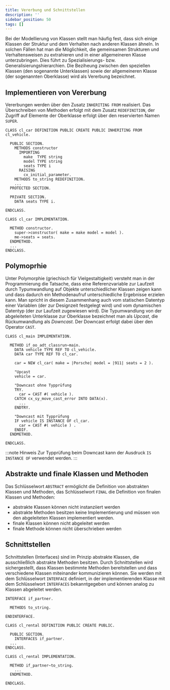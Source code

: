 ```yaml
---
title: Vererbung und Schnittstellen
description: ''
sidebar_position: 50
tags: []
---
```


Bei der Modellierung von Klassen stellt man häufig fest, dass sich einige Klassen der Struktur und dem Verhalten nach anderen Klassen ähneln. In solchen Fällen hat man die Möglichkeit, die gemeinsamen Strukturen und Verhaltensweisen zu extrahieren und in einer 
allgemeineren Klasse unterzubringen. Dies führt zu Spezialisierungs- bzw. Generalisierungshierarchien. Die Beziheung zwischen den speziellen Klassen (den sogenannte Unterklassen) sowie der allgemeineren Klasse (der sogenannten Oberklasse) wird als Vererbung
bezeichnet.

## Implementieren von Vererbung
Vererbungen werden über den Zusatz `INHERITING FROM` realisiert. Das Überschreiben von Methoden erfolgt mit dem Zusatz `REDEFINITION`, der Zugriff auf Elemente der Oberklasse erfolgt über den reservierten Namen `SUPER`.

```abap
CLASS cl_car DEFINITION PUBLIC CREATE PUBLIC INHERITING FROM cl_vehicle.

  PUBLIC SECTION.
    METHODS constructor
      IMPORTING
        make  TYPE string
        model TYPE string
        seats TYPE i
      RAISING
        cx_initial_parameter.
    METHODS to_string REDEFINITION.
    ...
  PROTECTED SECTION.

  PRIVATE SECTION.
    DATA seats TYPE i.

ENDCLASS.

CLASS cl_car IMPLEMENTATION.

  METHOD constructor.
    super->constructor( make = make model = model ).
    me->seats = seats.
  ENDMETHOD.
  ...
ENDCLASS.
```

## Polymoprhie
Unter Polymorphie (griechisch für Vielgestaltigkeit) versteht man in der Programmierung die Tatsache, dass eine Referenzvariable zur Laufzeit durch Typumwandlung auf Objekte unterschiedlicher Klassen zeigen kann und dass dadurch ein Methodenaufruf 
unterschiedliche Ergebnisse erzielen kann. Man spricht in diesem Zusammenhang auch vom statischen Datentyp einer Variablen (der zur Designzeit festgelegt wird) und vom dynamischen Datentyp (der zur Laufzeit zugewiesen wird). Die Typumwandlung von der 
abgeleiteten Unterklasse zur Oberklasse bezeichnet man als _Upcast_, die Rückumwandlung als _Downcast_. Der Downcast erfolgt dabei über den Operator `CAST`.


```abap
CLASS cl_main IMPLEMENTATION.

  METHOD if_oo_adt_classrun~main.
    DATA vehicle TYPE REF TO cl_vehicle.
    DATA car TYPE REF TO cl_car.

    car = NEW cl_car( make = |Porsche| model = |911| seats = 2 ).

    "Upcast
    vehicle = car.

    "Downcast ohne Typprüfung
    TRY.
      car = CAST #( vehicle ).
    CATCH cx_sy_move_cast_error INTO DATA(x).
      ...
    ENDTRY.

    "Downcast mit Typprüfung
    IF vehicle IS INSTANCE OF cl_car.
      car = CAST #( vehicle ) .
    ENDIF.
  ENDMETHOD.

ENDCLASS.
```

:::note Hinweis
Zur Typprüfung beim Downcast kann der Ausdruck `IS INSTANCE OF` verwendet werden.
:::

## Abstrakte und finale Klassen und Methoden
Das Schlüsselwort `ABSTRACT` ermöglicht die Definition von abstrakten Klassen und Methoden, das Schlüsselwort `FINAL` die Definition von finalen Klassen und Methoden:
- abstrakte Klassen können nicht instanziiert werden
- abstrakte Methoden besitzen keine Implementierung und müssen von den abgeleiteten Klassen implementiert werden.
- finale Klassen können nicht abgeleitet werden
- finale Methode können nicht überschrieben werden

## Schnittstellen
Schnittstellen (Interfaces) sind im Prinzip abstrakte Klassen, die ausschließlich abstrakte Methoden besitzen. Durch Schnittstellen wird sichergestellt, dass Klassen bestimmte Methoden bereitstellen und dass verschiedene Klassen miteinander kommunizieren können.
Sie werden mit dem Schlüsselwort `INTERFACE` definiert, in der implementierenden Klasse mit dem Schlüsselwort `INTERFACES` bekanntgegeben und können analog zu Klassen abgeleitet werden.

```abap
INTERFACE if_partner.

  METHODS to_string.  

ENDINTERFACE.
```

```abap
CLASS cl_rental DEFINITION PUBLIC CREATE PUBLIC.

  PUBLIC SECTION.
    INTERFACES if_partner.
  ...
ENDCLASS.

CLASS cl_rental IMPLEMENTATION.

  METHOD if_partner~to_string.
    ...
  ENDMETHOD.

ENDCLASS.

```